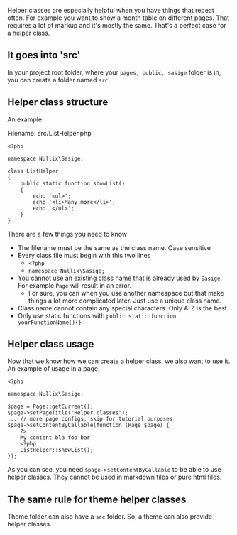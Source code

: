 Helper classes are especially helpful when you have things that repeat often. For example you want to show a month table on different pages. That requires a lot of markup and it's mostly the same. That's a perfect case for a helper class.

## It goes into 'src'

In your project root folder, where your `pages, public, sasige` folder is in, you can create a folder named `src`.

## Helper class structure

An example

Filename: src/ListHelper.php

    <?php
    
    namespace Nullix\Sasige;
    
    class ListHelper
    {
        public static function showList()
        {
            echo '<ul>';
            echo '<li>Many more</li>';
            echo '</ul>';
        }
    }

There are a few things you need to know

* The filename must be the same as the class name. Case sensitive
* Every class file must begin with this two lines
  * `<?php`
  * `namespace Nullix\Sasige;`
* You cannot use an existing class name that is already used by `Sasige`. For example `Page` will result in an error. 
  * For sure, you can when you use another namespace but that make things a lot more complicated later. Just use a unique class name.
* Class name cannot contain any special characters. Only A-Z is the best.
* Only use static functions with `public static function yourFunctionName(){}`

## Helper class usage

Now that we know how we can create a helper class, we also want to use it. An example of usage in a page.

    <?php

    namespace Nullix\Sasige;
    
    $page = Page::getCurrent();
    $page->setPageTitle("Helper classes");
    ... // more page configs, skip for tutorial purposes
    $page->setContentByCallable(function (Page $page) {
        ?>
        My content bla foo bar
        <?php
        ListHelper::showList();
    });

As you can see, you need `$page->setContentByCallable` to be able to use helper classes. They cannot be used in markdown files or pure html files.

## The same rule for theme helper classes

Theme folder can also have a `src` folder. So, a theme can also provide helper classes.